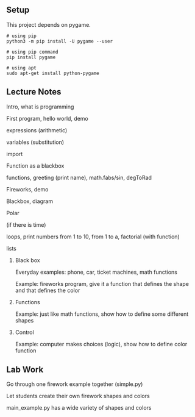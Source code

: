## Setup

This project depends on pygame.

    # using pip
    python3 -m pip install -U pygame --user

    # using pip command
    pip install pygame

    # using apt
    sudo apt-get install python-pygame


## Lecture Notes

Intro, what is programming

First program, hello world, demo

expressions (arithmetic)

variables (substitution)

import

Function as a blackbox

functions, greeting (print name), math.fabs/sin, degToRad



Fireworks, demo

Blackbox, diagram

Polar




(if there is time)

loops, print numbers from 1 to 10, from 1 to a, factorial (with function)

lists





1. Black box

    Everyday examples: phone, car, ticket machines, math functions

    Example: fireworks program, give it a function that defines the shape
    and that defines the color

2. Functions

    Example: just like math functions, show how to define some different
    shapes

3. Control

    Example: computer makes choices (logic), show how to define color
    function

## Lab Work

Go through one firework example together (simple.py)

Let students create their own firework shapes and colors

main_example.py has a wide variety of shapes and colors
